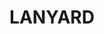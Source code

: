 ---
title: "LANYARD"
price: "TBA"
desc: "Opis nije dostupan"
img_path: "/assets/img/A.MIG-8027.jpg"
brand: AMMO
available: true
cat: "tools"
subcat: "MERCHANDISING"
subsubcat: "SS"
---